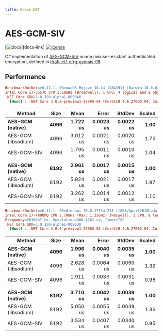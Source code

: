 ```yaml
---
title: Noise.NET
---
```


# AES-GCM-SIV

[![docs][docs-shield]][docs-link]
[![license][license-shield]][license-link]

C# implementation of [AES-GCM-SIV] nonce misuse-resistant authenticated encryption,
defined in [draft-irtf-cfrg-gcmsiv-08].

[docs-shield]: https://img.shields.io/badge/docs-API-orange.svg?style=flat
[docs-shield]: https://metalnem.github.io/aes-gcm-siv/api/Cryptography.html
[license-shield]: https://img.shields.io/badge/license-MIT-blue.svg?style=flat
[license-link]: https://github.com/metalnem/aes-gcm-siv/blob/master/LICENSE
[AES-GCM-SIV]: https://eprint.iacr.org/2017/168.pdf
[draft-irtf-cfrg-gcmsiv-08]: https://tools.ietf.org/html/draft-irtf-cfrg-gcmsiv-08

## Performance

``` ini
BenchmarkDotNet=v0.11.1, OS=macOS Mojave 10.14 (18A391) [Darwin 18.0.0]
Intel Core i7-5557U CPU 3.10GHz (Broadwell), 1 CPU, 4 logical and 2 physical cores
.NET Core SDK=3.0.100-alpha1-009640
  [Host] : .NET Core 3.0.0-preview1-27004-04 (CoreCLR 4.6.27003.04, CoreFX 4.6.27003.02), 64bit RyuJIT
```
|                Method | Size |     Mean |     Error |    StdDev | Scaled |
|---------------------- |----- |---------:|----------:|----------:|-------:|
|    **AES-GCM (native)** | **4096** | **1.722 us** | **0.0023 us** | **0.0022 us** |   **1.00** |
| AES-GCM (libsodium) | 4096 | 3.012 us | 0.0021 us | 0.0020 us |   1.75 |
|           AES-GCM-SIV | 4096 | 1.795 us | 0.0011 us | 0.0010 us |   1.04 |
|                       |      |          |           |           |        |
|    **AES-GCM (native)** | **8192** | **2.961 us** | **0.0017 us** | **0.0015 us** |   **1.00** |
| AES-GCM (libsodium) | 8192 | 5.824 us | 0.0021 us | 0.0017 us |   1.97 |
|           AES-GCM-SIV | 8192 | 3.262 us | 0.0014 us | 0.0012 us |   1.10 |


``` ini
BenchmarkDotNet=v0.11.1, OS=Windows 10.0.17134.285 (1803/April2018Update/Redstone4)
Intel Core i7-4800MQ CPU 2.70GHz (Max: 1.35GHz) (Haswell), 1 CPU, 8 logical and 4 physical cores
Frequency=2630637 Hz, Resolution=380.1361 ns, Timer=TSC
.NET Core SDK=3.0.100-alpha1-009638
  [Host] : .NET Core 3.0.0-preview1-27003-04 (CoreCLR 4.6.27002.04, CoreFX 4.6.27002.03), 64bit RyuJIT
```
|                Method | Size |     Mean |     Error |    StdDev | Scaled |
|---------------------- |----- |---------:|----------:|----------:|-------:|
|    **AES-GCM (native)** | **4096** | **1.996 us** | **0.0040 us** | **0.0035 us** |   **1.00** |
| AES-GCM (libsodium) | 4096 | 2.628 us | 0.0064 us | 0.0060 us |   1.32 |
|           AES-GCM-SIV | 4096 | 1.911 us | 0.0033 us | 0.0031 us |   0.96 |
|                       |      |          |           |           |        |
|    **AES-GCM (native)** | **8192** | **3.710 us** | **0.0042 us** | **0.0039 us** |   **1.00** |
| AES-GCM (libsodium) | 8192 | 5.050 us | 0.0055 us | 0.0049 us |   1.36 |
|           AES-GCM-SIV | 8192 | 3.534 us | 0.0407 us | 0.0340 us |   0.95 |
